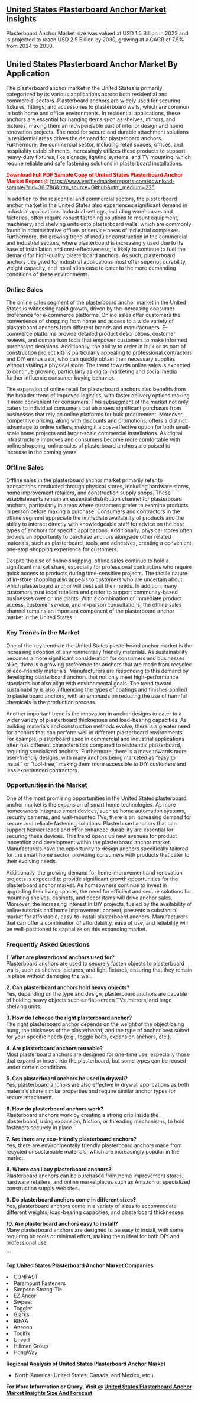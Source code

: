 <h2><a href="https://www.verifiedmarketreports.com/download-sample/?rid=361786&amp;utm_source=Github&amp;utm_medium=225" target="_blank">United States Plasterboard Anchor Market</a> Insights</h2><p>Plasterboard Anchor Market size was valued at USD 1.5 Billion in 2022 and is projected to reach USD 2.5 Billion by 2030, growing at a CAGR of 7.5% from 2024 to 2030.</p><p> <h2>United States Plasterboard Anchor Market By Application</h2> <p>The plasterboard anchor market in the United States is primarily categorized by its various applications across both residential and commercial sectors. Plasterboard anchors are widely used for securing fixtures, fittings, and accessories to plasterboard walls, which are common in both home and office environments. In residential applications, these anchors are essential for hanging items such as shelves, mirrors, and pictures, making them an indispensable part of interior design and home renovation projects. The need for secure and durable attachment solutions in residential areas drives the demand for plasterboard anchors. Furthermore, the commercial sector, including retail spaces, offices, and hospitality establishments, increasingly utilizes these products to support heavy-duty fixtures, like signage, lighting systems, and TV mounting, which require reliable and safe fastening solutions in plasterboard installations.</p> <p><p><span class=""><span style="color: #ff0000;"><strong>Download Full PDF Sample Copy of United States Plasterboard Anchor Market Report</strong> @ </span><a href="https://www.verifiedmarketreports.com/download-sample/?rid=361786&amp;utm_source=Github&amp;utm_medium=225" target="_blank">https://www.verifiedmarketreports.com/download-sample/?rid=361786&amp;utm_source=Github&amp;utm_medium=225</a></span></p></p> <p>In addition to the residential and commercial sectors, the plasterboard anchor market in the United States also experiences significant demand in industrial applications. Industrial settings, including warehouses and factories, often require robust fastening solutions to mount equipment, machinery, and shelving units onto plasterboard walls, which are commonly found in administrative offices or service areas of industrial complexes. Furthermore, the growing trend of modular construction in the commercial and industrial sectors, where plasterboard is increasingly used due to its ease of installation and cost-effectiveness, is likely to continue to fuel the demand for high-quality plasterboard anchors. As such, plasterboard anchors designed for industrial applications must offer superior durability, weight capacity, and installation ease to cater to the more demanding conditions of these environments.</p> <h3>Online Sales</h3> <p>The online sales segment of the plasterboard anchor market in the United States is witnessing rapid growth, driven by the increasing consumer preference for e-commerce platforms. Online sales offer customers the convenience of shopping from home and access to a wide variety of plasterboard anchors from different brands and manufacturers. E-commerce platforms provide detailed product descriptions, customer reviews, and comparison tools that empower customers to make informed purchasing decisions. Additionally, the ability to order in bulk or as part of construction project kits is particularly appealing to professional contractors and DIY enthusiasts, who can quickly obtain their necessary supplies without visiting a physical store. The trend towards online sales is expected to continue growing, particularly as digital marketing and social media further influence consumer buying behavior.</p> <p>The expansion of online retail for plasterboard anchors also benefits from the broader trend of improved logistics, with faster delivery options making it more convenient for consumers. This subsegment of the market not only caters to individual consumers but also sees significant purchases from businesses that rely on online platforms for bulk procurement. Moreover, competitive pricing, along with discounts and promotions, offers a distinct advantage to online sellers, making it a cost-effective option for both small-scale home projects and larger-scale commercial installations. As digital infrastructure improves and consumers become more comfortable with online shopping, online sales of plasterboard anchors are poised to increase in the coming years.</p> <h3>Offline Sales</h3> <p>Offline sales in the plasterboard anchor market primarily refer to transactions conducted through physical stores, including hardware stores, home improvement retailers, and construction supply shops. These establishments remain an essential distribution channel for plasterboard anchors, particularly in areas where customers prefer to examine products in person before making a purchase. Consumers and contractors in the offline segment appreciate the immediate availability of products and the ability to interact directly with knowledgeable staff for advice on the best types of anchors for specific applications. Additionally, physical stores often provide an opportunity to purchase anchors alongside other related materials, such as plasterboard, tools, and adhesives, creating a convenient one-stop shopping experience for customers.</p> <p>Despite the rise of online shopping, offline sales continue to hold a significant market share, especially for professional contractors who require quick access to products during time-sensitive projects. The tactile nature of in-store shopping also appeals to customers who are uncertain about which plasterboard anchor will best suit their needs. In addition, many customers trust local retailers and prefer to support community-based businesses over online giants. With a combination of immediate product access, customer service, and in-person consultations, the offline sales channel remains an important component of the plasterboard anchor market in the United States.</p> <h3>Key Trends in the Market</h3> <p>One of the key trends in the United States plasterboard anchor market is the increasing adoption of environmentally friendly materials. As sustainability becomes a more significant consideration for consumers and businesses alike, there is a growing preference for anchors that are made from recycled or eco-friendly materials. Manufacturers are responding to this demand by developing plasterboard anchors that not only meet high-performance standards but also align with environmental goals. The trend toward sustainability is also influencing the types of coatings and finishes applied to plasterboard anchors, with an emphasis on reducing the use of harmful chemicals in the production process.</p> <p>Another important trend is the innovation in anchor designs to cater to a wider variety of plasterboard thicknesses and load-bearing capacities. As building materials and construction methods evolve, there is a greater need for anchors that can perform well in different plasterboard environments. For example, plasterboard used in commercial and industrial applications often has different characteristics compared to residential plasterboard, requiring specialized anchors. Furthermore, there is a move towards more user-friendly designs, with many anchors being marketed as “easy to install” or “tool-free,” making them more accessible to DIY customers and less experienced contractors.</p> <h3>Opportunities in the Market</h3> <p>One of the most promising opportunities in the United States plasterboard anchor market is the expansion of smart home technologies. As more homeowners integrate smart devices, such as home automation systems, security cameras, and wall-mounted TVs, there is an increasing demand for secure and reliable fastening solutions. Plasterboard anchors that can support heavier loads and offer enhanced durability are essential for securing these devices. This trend opens up new avenues for product innovation and development within the plasterboard anchor market. Manufacturers have the opportunity to design anchors specifically tailored for the smart home sector, providing consumers with products that cater to their evolving needs.</p> <p>Additionally, the growing demand for home improvement and renovation projects is expected to provide significant growth opportunities for the plasterboard anchor market. As homeowners continue to invest in upgrading their living spaces, the need for efficient and secure solutions for mounting shelves, cabinets, and décor items will drive anchor sales. Moreover, the increasing interest in DIY projects, fueled by the availability of online tutorials and home improvement content, presents a substantial market for affordable, easy-to-install plasterboard anchors. Manufacturers that can offer a combination of affordability, ease of use, and reliability will be well-positioned to capitalize on this expanding market.</p> <h3>Frequently Asked Questions</h3> <p><strong>1. What are plasterboard anchors used for?</strong><br> Plasterboard anchors are used to securely fasten objects to plasterboard walls, such as shelves, pictures, and light fixtures, ensuring that they remain in place without damaging the wall.</p> <p><strong>2. Can plasterboard anchors hold heavy objects?</strong><br> Yes, depending on the type and design, plasterboard anchors are capable of holding heavy objects such as flat-screen TVs, mirrors, and large shelving units.</p> <p><strong>3. How do I choose the right plasterboard anchor?</strong><br> The right plasterboard anchor depends on the weight of the object being hung, the thickness of the plasterboard, and the type of anchor best suited for your specific needs (e.g., toggle bolts, expansion anchors, etc.).</p> <p><strong>4. Are plasterboard anchors reusable?</strong><br> Most plasterboard anchors are designed for one-time use, especially those that expand or insert into the plasterboard, but some types can be reused under certain conditions.</p> <p><strong>5. Can plasterboard anchors be used in drywall?</strong><br> Yes, plasterboard anchors are also effective in drywall applications as both materials share similar properties and require similar anchor types for secure attachment.</p> <p><strong>6. How do plasterboard anchors work?</strong><br> Plasterboard anchors work by creating a strong grip inside the plasterboard, using expansion, friction, or threading mechanisms, to hold fasteners securely in place.</p> <p><strong>7. Are there any eco-friendly plasterboard anchors?</strong><br> Yes, there are environmentally friendly plasterboard anchors made from recycled or sustainable materials, which are increasingly popular in the market.</p> <p><strong>8. Where can I buy plasterboard anchors?</strong><br> Plasterboard anchors can be purchased from home improvement stores, hardware retailers, and online marketplaces such as Amazon or specialized construction supply websites.</p> <p><strong>9. Do plasterboard anchors come in different sizes?</strong><br> Yes, plasterboard anchors come in a variety of sizes to accommodate different weights, load-bearing capacities, and plasterboard thicknesses.</p> <p><strong>10. Are plasterboard anchors easy to install?</strong><br> Many plasterboard anchors are designed to be easy to install, with some requiring no tools or minimal effort, making them ideal for both DIY and professional use.</p> ```</p><p><strong>Top United States Plasterboard Anchor Market Companies</strong></p><div data-test-id=""><p><li>CONFAST</li><li> Paramount Fasteners</li><li> Simpson Strong-Tie</li><li> EZ Ancor</li><li> Swpeet</li><li> Toggler</li><li> Glarks</li><li> RIFAA</li><li> Ansoon</li><li> Toolfix</li><li> Unvert</li><li> Hillman Group</li><li> HongWay</li></p><div><strong>Regional Analysis of&nbsp;United States Plasterboard Anchor Market</strong></div><ul><li dir="ltr"><p dir="ltr">North America&nbsp;(United States, Canada, and Mexico, etc.)</p></li></ul><p><strong>For More Information or Query, Visit @&nbsp;</strong><strong><a href="https://www.verifiedmarketreports.com/product/plasterboard-anchor-market/?utm_source=Github&amp;utm_medium=225" target="_blank">United States Plasterboard Anchor Market Insights Size And Forecast</a></strong></p></div>
